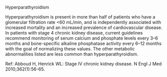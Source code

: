 Hyperparathyroidism

Hyperparathyroidism is present in more than half of patients who have a glomerular filtration rate <60 mL/min, and is independently associated with increased mortality and an increased prevalence of cardiovascular disease. In patients with stage 4 chronic kidney disease, current guidelines recommend monitoring of serum calcium and phosphate levels every 3–6 months and bone-specific alkaline phosphatase activity every 6–12 months with the goal of normalizing these values. The other metabolic abnormalities listed are less common than hyperparathyroidism.

Ref: Abboud H, Henrick WL: Stage IV chronic kidney disease. N Engl J Med 2010;362(1):56-65.